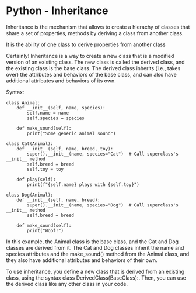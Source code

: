 # Python - Inheritance
Inheritance is the mechanism that allows to create a hierachy of classes that share a set of properties, methods by deriving a class from another class.



It is the ability of one class to derive properties from another class

Certainly! Inheritance is a way to create a new class that is a modified version of an existing class. The new class is called the derived class, and the existing class is the base class. The derived class inherits (i.e., takes over) the attributes and behaviors of the base class, and can also have additional attributes and behaviors of its own.

Syntax:

```
class Animal:
    def __init__(self, name, species):
        self.name = name
        self.species = species
        
    def make_sound(self):
        print("Some generic animal sound")

class Cat(Animal):
    def __init__(self, name, breed, toy):
        super().__init__(name, species="Cat")  # Call superclass's __init__ method
        self.breed = breed
        self.toy = toy
        
    def play(self):
        print(f"{self.name} plays with {self.toy}")

class Dog(Animal):
    def __init__(self, name, breed):
        super().__init__(name, species="Dog")  # Call superclass's __init__ method
        self.breed = breed
        
    def make_sound(self):
        print("Woof!")
```
In this example, the Animal class is the base class, and the Cat and Dog classes are derived from it. The Cat and Dog classes inherit the name and species attributes and the make_sound() method from the Animal class, and they also have additional attributes and behaviors of their own.

To use inheritance, you define a new class that is derived from an existing class, using the syntax class DerivedClass(BaseClass):. Then, you can use the derived class like any other class in your code.
